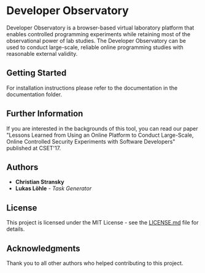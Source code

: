 # Developer Observatory

Developer Observatory is a browser-based virtual laboratory platform that enables controlled programming experiments while retaining most of the observational power of lab studies. The Developer Observatory can be used to conduct large-scale, reliable online programming studies with reasonable external validity.

## Getting Started
For installation instructions please refer to the documentation in the documentation folder.

## Further Information
If you are interested in the backgrounds of this tool, you can read our paper "Lessons Learned from Using an Online Platform to Conduct Large-Scale, Online Controlled Security Experiments with Software Developers" published at CSET'17.

## Authors
* **Christian Stransky**
* **Lukas Löhle** - *Task Generator*

## License
This project is licensed under the MIT License - see the [LICENSE.md](LICENSE.md) file for details.

## Acknowledgments
Thank you to all other authors who helped contributing to this project.